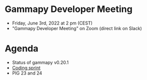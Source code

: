 # Gammapy Developer Meeting

* Friday, June 3rd, 2022 at 2 pm (CEST)
* "Gammapy Developer Meeting" on Zoom (direct link on Slack)
# Agenda

* Status of gammapy v0.20.1
* [Coding sprint](https://github.com/gammapy/gammapy-meetings/blob/master/coding-sprints/2022-06/README.md)
* PIG 23 and 24



 


